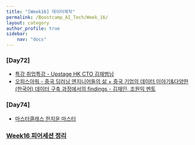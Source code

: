 ```yaml
---
title: "[Week16] 데이터제작"
permalink: /Boostcamp_AI_Tech/Week_16/
layout: category
author_profile: true
sidebar:
    nav: "docs"
---
```


### [Day72]

- [특강 취업특강 - Upstage HK CTO 김재범님]({{site.url}}/boostcamp_ai_tech/week_16/Special-Lecture-getting-job/)
- [오피스아워 - 중국 딥러닝 엔지니어들의 삶 + 중국 기업의 데이터 이야기&다양한 (한국어) 데이터 구축 과정에서의 findings - 김재인, 조원익 멘토]({{site.url}}/boostcamp_ai_tech/week_16/OfficeHour-china-life-of-engineer/)

### [Day74]

- [마스터클래스 한지윤 마스터]({{site.url}}/boostcamp_ai_tech/week_16/MasterClass-HanJiYoon-Master/)

### [Week16 피어세션 정리](https://github.com/sangmandu/SangSangPlus/tree/main/Meet-up%20log/Week%208)

